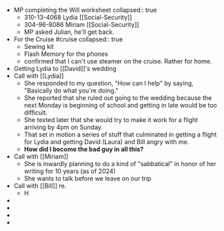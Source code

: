 - MP completing the Will worksheet
  collapsed:: true
	- 310-13-4068 Lydia [[Social-Security]]
	- 304-96-8086 Miriam [[Social-Security]]
	- MP asked Julian, he'll get back.
- For the Cruise #cruise
  collapsed:: true
	- Sewing kit
	- Flash Memory for the phones
	- confirmed that I can't use steamer on the cruise. Rather for home.
- Getting Lydia to [[David]]'s wedding
- Call with [[Lydia]]
	- She responded to my question, "How can I help" by saying, "Basically do what you're doing."
	- She reported that she ruled out going to the wedding because  the next Monday is beginning of school and getting in late would be too difficult.
	- She texted later that she would try to make it work for a flight arriving by 4pm on Sunday. 
	- That set in motion a series of stuff that culminated in getting a flight for Lydia and getting David (Laura) and Bill angry with me.
	- **How did I become the bad guy in all this?**
- Call with [[Miriam]]
	- She is inwardly planning to do a kind of "sabbatical" in honor of her writing for 10 years (as of 2024)
	- She wants to talk before we leave on our trip
- Call with [[Bill]] re. 
	- H
-
-
-
-